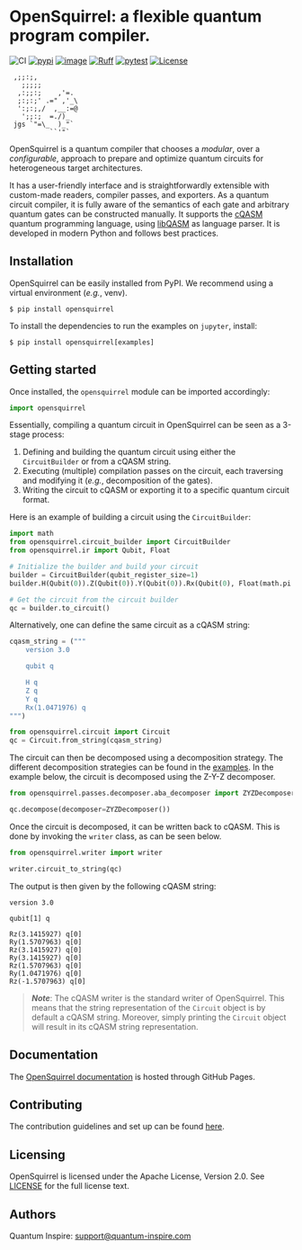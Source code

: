 # OpenSquirrel: a flexible quantum program compiler.

![CI](https://github.com/QuTech-Delft/OpenSquirrel/actions/workflows/tests.yaml/badge.svg)
[![pypi](https://img.shields.io/pypi/v/opensquirrel.svg)](https://pypi.org/project/opensquirrel/)
[![image](https://img.shields.io/pypi/pyversions/opensquirrel.svg)](https://pypi.python.org/pypi/opensquirrel)
[![Ruff](https://img.shields.io/endpoint?url=https://raw.githubusercontent.com/astral-sh/ruff/main/assets/badge/v2.json)](https://github.com/astral-sh/ruff)
[![pytest](https://img.shields.io/badge/py-test-blue?logo=pytest)](https://github.com/pytest-dev/pytest)
[![License](https://img.shields.io/badge/License-Apache_2.0-blue.svg)](https://opensource.org/licenses/Apache-2.0)

```
 ,;;:;,
   ;;;;;
  ,:;;:;    ,'=.
  ;:;:;' .=" ,'_\
  ':;:;,/  ,__:=@
   ';;:;  =./)_
 jgs `"=\_  )_"`
          ``'"`
```

OpenSquirrel is a quantum compiler that chooses a _modular_, over a _configurable_,
approach to prepare and optimize quantum circuits for heterogeneous target architectures.

It has a user-friendly interface and is straightforwardly extensible with custom-made readers,
compiler passes, and exporters.
As a quantum circuit compiler,
it is fully aware of the semantics of each gate and arbitrary quantum gates can be constructed manually.
It supports the [cQASM](https://qutech-delft.github.io/cQASM-spec/latest/) quantum programming language,
using [libQASM](https://github.com/QuTech-Delft/libqasm) as language parser.
It is developed in modern Python and follows best practices.

## Installation

OpenSquirrel can be easily installed from PyPI.
We recommend using a virtual environment (_e.g._, venv).

```shell
$ pip install opensquirrel
```

To install the dependencies to run the examples on `jupyter`, install:

```shell
$ pip install opensquirrel[examples]
```

## Getting started

Once installed, the `opensquirrel` module can be imported accordingly:

```python
import opensquirrel
```

Essentially, compiling a quantum circuit in OpenSquirrel can be seen as a 3-stage process:
1. Defining and building the quantum circuit using either the `CircuitBuilder` or from a cQASM string.
2. Executing (multiple) compilation passes on the circuit,
each traversing and modifying it (_e.g._, decomposition of the gates).
3. Writing the circuit to cQASM or exporting it to a specific quantum circuit format.

Here is an example of building a circuit using the `CircuitBuilder`:

```python
import math
from opensquirrel.circuit_builder import CircuitBuilder
from opensquirrel.ir import Qubit, Float

# Initialize the builder and build your circuit
builder = CircuitBuilder(qubit_register_size=1)
builder.H(Qubit(0)).Z(Qubit(0)).Y(Qubit(0)).Rx(Qubit(0), Float(math.pi / 3))

# Get the circuit from the circuit builder
qc = builder.to_circuit()
```

Alternatively, one can define the same circuit as a cQASM string:

```python
cqasm_string = ("""
    version 3.0

    qubit q

    H q
    Z q
    Y q
    Rx(1.0471976) q
""")

from opensquirrel.circuit import Circuit
qc = Circuit.from_string(cqasm_string)
```

The circuit can then be decomposed using a decomposition strategy.
The different decomposition strategies can be found in the
[examples](https://github.com/QuTech-Delft/OpenSquirrel/tree/develop/example/tutorials).
In the example below, the circuit is decomposed using the Z-Y-Z decomposer.

```python
from opensquirrel.passes.decomposer.aba_decomposer import ZYZDecomposer

qc.decompose(decomposer=ZYZDecomposer())
```

Once the circuit is decomposed, it can be written back to cQASM.
This is done by invoking the `writer` class, as can be seen below.

```python
from opensquirrel.writer import writer

writer.circuit_to_string(qc)
```

The output is then given by the following cQASM string:

    version 3.0

    qubit[1] q

    Rz(3.1415927) q[0]
    Ry(1.5707963) q[0]
    Rz(3.1415927) q[0]
    Ry(3.1415927) q[0]
    Rz(1.5707963) q[0]
    Ry(1.0471976) q[0]
    Rz(-1.5707963) q[0]

> __*Note*__: The cQASM writer is the standard writer of OpenSquirrel.
> This means that the string representation of the `Circuit` object is by default a cQASM string. Moreover, simply printing the `Circuit` object will result in its cQASM string representation.

## Documentation

The [OpenSquirrel documentation](https://QuTech-Delft.github.io/OpenSquirrel/) is hosted through GitHub Pages.


## Contributing

The contribution guidelines and set up can be found
[here](https://github.com/QuTech-Delft/OpenSquirrel/blob/develop/CONTRIBUTING.md).


## Licensing

OpenSquirrel is licensed under the Apache License, Version 2.0. See
[LICENSE](https://github.com/QuTech-Delft/OpenSquirrel/blob/master/LICENSE.md) for the full license text.


## Authors

Quantum Inspire: [support@quantum-inspire.com](mailto:"support@quantum-inspire.com")

